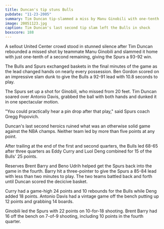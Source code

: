 ```yaml
---
title: Duncan's tip stuns Bulls
pubdate: "11-23-2005"
summary: Tim Duncan tip-slammed a miss by Manu Ginobili with one-tenth of a second left giving his Spurs a 93-92 win over the Bulls.
image: 20051123.jpg
caption: Tim Duncan's last second tip slam left the Bulls in shock
boxscore: 188
---
```


A sellout United Center crowd stood in stunned silence after Tim Duncan rebounded a missed shot by teammate Manu Ginobili and slammed it home with just one-tenth of a second remaining, giving the Spurs a 93-92 win.

The Bulls and Spurs exchanged baskets in the final minutes of the game as the lead changed hands on nearly every possession. Ben Gordon scored on an impressive slam dunk to give the Bulls a 92-91 lead with 10.8 seconds to play.

The Spurs set up a shot for Ginobili, who missed from 20 feet. Tim Duncan soared over Antonio Davis, grabbed the ball with both hands and dunked it in one spectacular motion.

"You could practically hear a pin drop after that play," said Spurs coach Gregg Popovich.

Duncan's last second heroics ruined what was an otherwise solid game against the NBA champs. Neither team led by more than five points at any point.

After trailing at the end of the first and second quarters, the Bulls led 68-65 after three quarters as Eddy Curry and Luol Deng combined for 15 of the Bulls' 25 points.

Reserves Brent Barry and Beno Udrih helped get the Spurs back into the game in the fourth. Barry hit a three-pointer to give the Spurs a 85-84 lead with less than two minutes to play. The two teams battled back and forth until Duncan scored the decicive basket.

Curry had a game-high 24 points and 10 rebounds for the Bulls while Deng added 18 points. Antonio Davis had a vintage game off the bench putting up 12 points and grabbing 14 boards.

Ginobili led the Spurs with 22 points on 10-for-18 shooting. Brent Barry had 16 off the bench on 7-of-9 shooting, including 10 points in the fourth quarter.